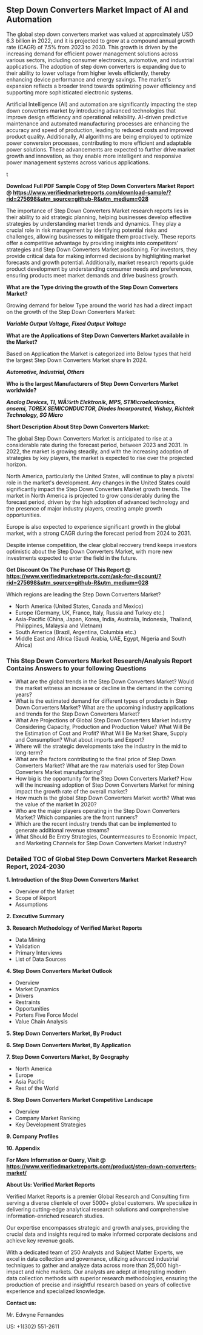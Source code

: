 <h2>Step Down Converters Market Impact of AI and Automation</h2><p>The global step down converters market was valued at approximately USD 6.3 billion in 2022, and it is projected to grow at a compound annual growth rate (CAGR) of 7.5% from 2023 to 2030. This growth is driven by the increasing demand for efficient power management solutions across various sectors, including consumer electronics, automotive, and industrial applications. The adoption of step down converters is expanding due to their ability to lower voltage from higher levels efficiently, thereby enhancing device performance and energy savings. The market's expansion reflects a broader trend towards optimizing power efficiency and supporting more sophisticated electronic systems.</p><p>Artificial Intelligence (AI) and automation are significantly impacting the step down converters market by introducing advanced technologies that improve design efficiency and operational reliability. AI-driven predictive maintenance and automated manufacturing processes are enhancing the accuracy and speed of production, leading to reduced costs and improved product quality. Additionally, AI algorithms are being employed to optimize power conversion processes, contributing to more efficient and adaptable power solutions. These advancements are expected to further drive market growth and innovation, as they enable more intelligent and responsive power management systems across various applications.</p>t</p><p id="" class=""><strong>Download Full PDF Sample Copy of Step Down Converters Market Report @ <a href="https://www.verifiedmarketreports.com/download-sample/?rid=275698&utm_source=github-R&utm_medium=028" target="_blank">https://www.verifiedmarketreports.com/download-sample/?rid=275698&utm_source=github-R&utm_medium=028</a></strong></p><p>The importance of&nbsp;Step Down Converters Market research reports lies in their ability to aid strategic planning, helping businesses develop effective strategies by understanding market trends and dynamics. They play a crucial role in risk management by identifying potential risks and challenges, allowing businesses to mitigate them proactively. These reports offer a competitive advantage by providing insights into competitors' strategies and Step Down Converters Market positioning. For investors, they provide critical data for making informed decisions by highlighting market forecasts and growth potential. Additionally, market research reports guide product development by understanding consumer needs and preferences, ensuring products meet market demands and drive business growth.</p><p><strong>What are the&nbsp;Type driving the growth of the Step Down Converters Market?</strong></p><p id="" class="">Growing demand for below Type around the world has had a direct impact on the growth of the Step Down Converters Market:</p><em><strong>Variable Output Voltage, Fixed Output Voltage</strong></em></p><strong>What are the&nbsp;Applications&nbsp;of Step Down Converters Market available in the Market?</strong></p><p id="" class="">Based on Application the Market is categorized into Below types that held the largest Step Down Converters Market share In 2024.</p><em><strong>Automotive, Industrial, Others</strong></em></p><strong>Who is the largest Manufacturers of Step Down Converters Market worldwide?</strong></p><p><em><strong>Analog Devices, TI, WÃ¼rth Elektronik, MPS, STMicroelectronics, onsemi, TOREX SEMICONDUCTOR, Diodes Incorporated, Vishay, Richtek Technology, SG Micro</strong></em></p><p id="" class=""><strong>Short Description About Step Down Converters Market:</strong></p><p>The global Step Down Converters Market is anticipated to rise at a considerable rate during the forecast period, between 2023 and 2031. In 2022, the market is growing steadily, and with the increasing adoption of strategies by key players, the market is expected to rise over the projected horizon.</p><p>North America, particularly the United States, will continue to play a pivotal role in the market's development. Any changes in the United States could significantly impact the Step Down Converters Market growth trends. The market in North America is projected to grow considerably during the forecast period, driven by the high adoption of advanced technology and the presence of major industry players, creating ample growth opportunities.</p><p>Europe is also expected to experience significant growth in the global market, with a strong CAGR during the forecast period from 2024 to 2031.</p><p>Despite intense competition, the clear global recovery trend keeps investors optimistic about the Step Down Converters Market, with more new investments expected to enter the field in the future.</p><p id="" class=""><strong>Get Discount On The Purchase Of This Report @ <a href="https://www.verifiedmarketreports.com/ask-for-discount/?rid=275698&utm_source=github-R&utm_medium=028" target="_blank">https://www.verifiedmarketreports.com/ask-for-discount/?rid=275698&utm_source=github-R&utm_medium=028</a></strong></p>Which regions are leading the Step Down Converters Market?</p><ul><li>North America (United States, Canada and Mexico)</li><li>Europe (Germany, UK, France, Italy, Russia and Turkey etc.)</li><li>Asia-Pacific (China, Japan, Korea, India, Australia, Indonesia, Thailand, Philippines, Malaysia and Vietnam)</li><li>South America (Brazil, Argentina, Columbia etc.)</li><li>Middle East and Africa (Saudi Arabia, UAE, Egypt, Nigeria and South Africa)</li></ul><h3 id="" class="">This Step Down Converters Market Research/Analysis Report Contains Answers to your following Questions</h3><ul><li>What are the global trends in the Step Down Converters Market? Would the market witness an increase or decline in the demand in the coming years?</li><li>What is the estimated demand for different types of products in Step Down Converters Market? What are the upcoming industry applications and trends for the Step Down Converters Market?</li><li>What Are Projections of Global Step Down Converters Market Industry Considering Capacity, Production and Production Value? What Will Be the Estimation of Cost and Profit? What Will Be Market Share, Supply and Consumption? What about imports and Export?</li><li>Where will the strategic developments take the industry in the mid to long-term?</li><li>What are the factors contributing to the final price of Step Down Converters Market? What are the raw materials used for Step Down Converters Market manufacturing?</li><li>How big is the opportunity for the Step Down Converters Market? How will the increasing adoption of Step Down Converters Market for mining impact the growth rate of the overall market?</li><li>How much is the global Step Down Converters Market worth? What was the value of the market In 2020?</li><li>Who are the major players operating in the Step Down Converters Market? Which companies are the front runners?</li><li>Which are the recent industry trends that can be implemented to generate additional revenue streams?</li><li>What Should Be Entry Strategies, Countermeasures to Economic Impact, and Marketing Channels for Step Down Converters Market Industry?</li></ul><h3 id="" class="">Detailed TOC of Global Step Down Converters Market Research Report, 2024-2030</h3><p id="" class=""><strong>1. Introduction of the Step Down Converters Market</strong></p><ul><li>Overview of the Market</li><li>Scope of Report</li><li>Assumptions</li></ul><p id="" class=""><strong>2. Executive Summary</strong></p><p id="" class=""><strong>3. Research Methodology of Verified Market Reports</strong></p><ul><li>Data Mining</li><li>Validation</li><li>Primary Interviews</li><li>List of Data Sources</li></ul><p id="" class=""><strong>4. Step Down Converters Market Outlook</strong></p><ul><li>Overview</li><li>Market Dynamics</li><li>Drivers</li><li>Restraints</li><li>Opportunities</li><li>Porters Five Force Model</li><li>Value Chain Analysis</li></ul><p id="" class=""><strong>5. Step Down Converters Market, By Product</strong></p><p id="" class=""><strong>6. Step Down Converters Market, By Application</strong></p><p id="" class=""><strong>7. Step Down Converters Market, By Geography</strong></p><ul><li>North America</li><li>Europe</li><li>Asia Pacific</li><li>Rest of the World</li></ul><p id="" class=""><strong>8. Step Down Converters Market Competitive Landscape</strong></p><ul><li>Overview</li><li>Company Market Ranking</li><li>Key Development Strategies</li></ul><p id="" class=""><strong>9. Company Profiles</strong></p><p id="" class=""><strong>10. Appendix</strong></p><p id="" class=""><strong>For More Information or Query, Visit @ <a href="https://www.verifiedmarketreports.com/product/step-down-converters-market/" target="_blank">https://www.verifiedmarketreports.com/product/step-down-converters-market/</a></strong></p><p id="" class=""><strong>About Us: Verified Market Reports</strong></p><p id="" class="">Verified Market Reports is a premier Global Research and Consulting firm serving a diverse clientele of over 5000+ global customers. We specialize in delivering cutting-edge analytical research solutions and comprehensive information-enriched research studies.</p><p id="" class="">Our expertise encompasses strategic and growth analyses, providing the crucial data and insights required to make informed corporate decisions and achieve key revenue goals.</p><p id="" class="">With a dedicated team of 250 Analysts and Subject Matter Experts, we excel in data collection and governance, utilizing advanced industrial techniques to gather and analyze data across more than 25,000 high-impact and niche markets. Our analysts are adept at integrating modern data collection methods with superior research methodologies, ensuring the production of precise and insightful research based on years of collective experience and specialized knowledge.</p><p id="" class=""><strong>Contact us:</strong></p><p id="" class="">Mr. Edwyne Fernandes</p><p id="" class="">US: +1(302) 551-2611</p>